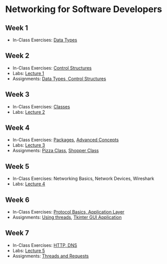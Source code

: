 # Networking for Software Developers

## Week 1

- In-Class Exercises: [Data Types](data-types)

## Week 2

- In-Class Exercises: [Control Structures](control-structures)
- Labs: [Lecture 1](https://github.com/ttran375/comp216-lab1)
- Assignments: [Data Types, Control Structures](https://github.com/ttran375/comp216-assignment1)

## Week 3

- In-Class Exercises: [Classes](classes)
- Labs: [Lecture 2](https://github.com/ttran375/comp216-lab2)

## Week 4

- In-Class Exercises: [Packages](packages), [Advanced Concepts](advanced_concepts)
- Labs: [Lecture 3](https://github.com/ttran375/comp216-lab3)
- Assignments: [Pizza Class](https://github.com/ttran375/comp216-assignment2), [Shopper Class](https://github.com/ttran375/comp216-assignment3)

## Week 5

- In-Class Exercises: Networking Basics, Network Devices, Wireshark
- Labs: [Lecture 4](https://github.com/ttran375/comp216-lab4)

## Week 6

- In-Class Exercises: [Protocol Basics, Application Layer](protocol-basics)
- Assignments: [Using threads](https://github.com/ttran375/comp216-assignment4-1), [Tkinter GUI Application](https://github.com/ttran375/comp216-assignment4-2)

## Week 7

- In-Class Exercises: [HTTP, DNS](http-dns)
- Labs: [Lecture 5](https://github.com/ttran375/comp216-lab5)
- Assignments: [Threads and Requests](https://github.com/ttran375/comp216-assignment5)
